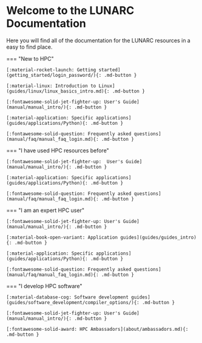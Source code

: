 # Welcome to the LUNARC Documentation

Here you will find all of the documentation for the LUNARC resources in a easy to find place.

=== "New to HPC"

    [:material-rocket-launch: Getting started](getting_started/login_password/){: .md-button }

    [:material-linux: Introduction to Linux](guides/linux/linux_basics_intro.md){: .md-button }

    [:fontawesome-solid-jet-fighter-up: User's Guide](manual/manual_intro/){: .md-button }

    [:material-application: Specific applications](guides/applications/Python){: .md-button }

    [:fontawesome-solid-question: Frequently asked questions](manual/faq/manual_faq_login.md){: .md-button }

=== "I have used HPC resources before"

    [:fontawesome-solid-jet-fighter-up:  User's Guide](manual/manual_intro/){: .md-button }

    [:material-application: Specific applications](guides/applications/Python){: .md-button }

    [:fontawesome-solid-question: Frequently asked questions](manual/faq/manual_faq_login.md){: .md-button }

=== "I am an expert HPC user"

    [:fontawesome-solid-jet-fighter-up: User's Guide](manual/manual_intro/){: .md-button }

    [:material-book-open-variant: Application guides](guides/guides_intro){: .md-button }

    [:material-application: Specific applications](guides/applications/Python){: .md-button }

    [:fontawesome-solid-question: Frequently asked questions](manual/faq/manual_faq_login.md){: .md-button }

=== "I develop HPC software"

    [:material-database-cog: Software development guides](guides/software_development/compiler_options/){: .md-button }

    [:fontawesome-solid-jet-fighter-up: User's Guide](manual/manual_intro/){: .md-button }

    [:fontawesome-solid-award: HPC Ambassadors](about/ambassadors.md){: .md-button }

